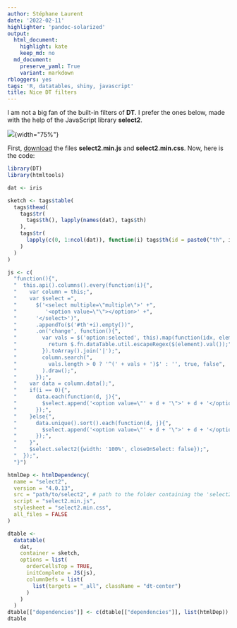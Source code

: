 ```yaml
---
author: Stéphane Laurent
date: '2022-02-11'
highlighter: 'pandoc-solarized'
output:
  html_document:
    highlight: kate
    keep_md: no
  md_document:
    preserve_yaml: True
    variant: markdown
rbloggers: yes
tags: 'R, datatables, shiny, javascript'
title: Nice DT filters
---
```


I am not a big fan of the built-in filters of **DT**. I prefer the ones
below, made with the help of the JavaScript library **select2**.

![](figures/DTselect2Filters.gif){width="75%"}

First, [download](https://cdnjs.com/libraries/select2) the files
**select2.min.js** and **select2.min.css**. Now, here is the code:

``` {.r .numberLines}
library(DT)
library(htmltools)

dat <- iris

sketch <- tags$table(
  tags$thead(
    tags$tr(
      tags$th(), lapply(names(dat), tags$th)
    ),
    tags$tr(
      lapply(c(0, 1:ncol(dat)), function(i) tags$th(id = paste0("th", i)))
    )
  )
)

js <- c(
  "function(){", 
  "  this.api().columns().every(function(i){",
  "    var column = this;",
  "    var $select =",
  "      $('<select multiple=\"multiple\">' +",
  "         '<option value=\"\"></option>' +",
  "      '</select>')",
  "      .appendTo($('#th'+i).empty())", 
  "      .on('change', function(){",
  "        var vals = $('option:selected', this).map(function(idx, element){",
  "          return $.fn.dataTable.util.escapeRegex($(element).val());",
  "        }).toArray().join('|');",
  "        column.search(",
  "          vals.length > 0 ? '^(' + vals + ')$' : '', true, false",
  "        ).draw();",
  "      });",
  "    var data = column.data();",
  "    if(i == 0){",
  "      data.each(function(d, j){",
  "        $select.append('<option value=\"' + d + '\">' + d + '</option>');",
  "      });",
  "    }else{",
  "      data.unique().sort().each(function(d, j){",
  "        $select.append('<option value=\"' + d + '\">' + d + '</option>');",
  "      });",
  "    }",
  "    $select.select2({width: '100%', closeOnSelect: false});",
  "  });",
  "}")

htmlDep <- htmlDependency(
  name = "select2", 
  version = "4.0.13", 
  src = "path/to/select2", # path to the folder containing the 'select2' files 
  script = "select2.min.js", 
  stylesheet = "select2.min.css", 
  all_files = FALSE
)

dtable <- 
  datatable(
    dat, 
    container = sketch, 
    options = list(
      orderCellsTop = TRUE,
      initComplete = JS(js),
      columnDefs = list(
        list(targets = "_all", className = "dt-center")
      )
    )
  )
dtable[["dependencies"]] <- c(dtable[["dependencies"]], list(htmlDep))
dtable
```
